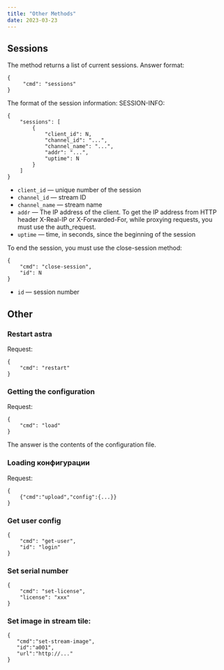 ```yaml
---
title: "Other Methods"
date: 2023-03-23
---
```


## Sessions

The method returns a list of current sessions. Answer format:

```
{
     "cmd": "sessions"
}
```

The format of the session information: SESSION-INFO:

```
{
    "sessions": [
        {
            "client_id": N,
            "channel_id": "...",
            "channel_name": "...",
            "addr": "...",
            "uptime": N
        }
    ]
}
```

* `client_id` — unique number of the session
* `channel_id` — stream ID
* `channel_name` — stream name
* `addr` — The IP address of the client. To get the IP address from HTTP header X-Real-IP or X-Forwarded-For, while proxying requests, you must use the auth_request.
* `uptime` — time, in seconds, since the beginning of the session

To end the session, you must use the close-session method:

```
{
    "cmd": "close-session",
    "id": N
}
```

* `id` — session number

## Other

### Restart astra

Request:

```
{
    "cmd": "restart"
}
```

### Getting the configuration

Request:

```
{
    "cmd": "load"
}
```

The answer is the contents of the configuration file.

### Loading конфигурации

Request:

```
{
    {"cmd":"upload","config":{...}}
}
```

### Get user config

```
{
    "cmd": "get-user",
    "id": "login"
}
```

### Set serial number

```
{
    "cmd": "set-license",
    "license": "xxx"
}
```

### Set image in stream tile:

```
{
   "cmd":"set-stream-image",
   "id":"a001",
   "url":"http://..."
}
```
